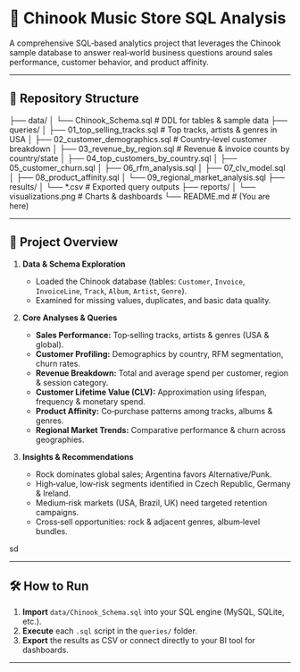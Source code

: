 # 🎵 Chinook Music Store SQL Analysis

A comprehensive SQL‑based analytics project that leverages the Chinook sample database to answer real‑world business questions around sales performance, customer behavior, and product affinity.

---

## 📁 Repository Structure

├── data/
│ └── Chinook_Schema.sql # DDL for tables & sample data
├── queries/
│ ├── 01_top_selling_tracks.sql # Top tracks, artists & genres in USA
│ ├── 02_customer_demographics.sql # Country‑level customer breakdown
│ ├── 03_revenue_by_region.sql # Revenue & invoice counts by country/state
│ ├── 04_top_customers_by_country.sql
│ ├── 05_customer_churn.sql
│ ├── 06_rfm_analysis.sql
│ ├── 07_clv_model.sql
│ ├── 08_product_affinity.sql
│ └── 09_regional_market_analysis.sql
├── results/
│ └── *.csv # Exported query outputs
├── reports/
│ └── visualizations.png # Charts & dashboards
└── README.md # (You are here)

---

## 🎯 Project Overview

1. **Data & Schema Exploration**  
   - Loaded the Chinook database (tables: `Customer`, `Invoice`, `InvoiceLine`, `Track`, `Album`, `Artist`, `Genre`).  
   - Examined for missing values, duplicates, and basic data quality.

2. **Core Analyses & Queries**  
   - **Sales Performance:** Top‑selling tracks, artists & genres (USA & global).  
   - **Customer Profiling:** Demographics by country, RFM segmentation, churn rates.  
   - **Revenue Breakdown:** Total and average spend per customer, region & session category.  
   - **Customer Lifetime Value (CLV):** Approximation using lifespan, frequency & monetary spend.  
   - **Product Affinity:** Co‑purchase patterns among tracks, albums & genres.  
   - **Regional Market Trends:** Comparative performance & churn across geographies.

3. **Insights & Recommendations**  
   - Rock dominates global sales; Argentina favors Alternative/Punk.  
   - High‑value, low‑risk segments identified in Czech Republic, Germany & Ireland.  
   - Medium‑risk markets (USA, Brazil, UK) need targeted retention campaigns.  
   - Cross‑sell opportunities: rock & adjacent genres, album‑level bundles.

sd

---


## 🛠 How to Run

1. **Import** `data/Chinook_Schema.sql` into your SQL engine (MySQL, SQLite, etc.).  
2. **Execute** each `.sql` script in the `queries/` folder.  
3. **Export** the results as CSV or connect directly to your BI tool for dashboards.  

---


